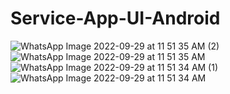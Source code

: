 # Service-App-UI-Android
![WhatsApp Image 2022-09-29 at 11 51 35 AM (2)](https://user-images.githubusercontent.com/72681916/192954804-ac987b02-faef-4189-ac85-3d001d07fa71.jpeg)
![WhatsApp Image 2022-09-29 at 11 51 35 AM](https://user-images.githubusercontent.com/72681916/192954953-5c61314d-dc7b-4b16-ab3b-79a728cd1479.jpeg)
![WhatsApp Image 2022-09-29 at 11 51 34 AM (1)](https://user-images.githubusercontent.com/72681916/192955271-1b4feb79-bc79-4ca6-b6ce-c343e171670f.jpeg)
![WhatsApp Image 2022-09-29 at 11 51 34 AM](https://user-images.githubusercontent.com/72681916/192955362-bc5e8a7b-d7e2-4eca-b84c-e807ee06610c.jpeg)
